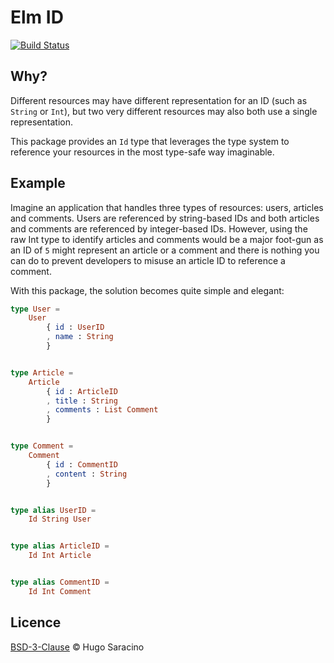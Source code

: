 # Elm ID

[![Build Status](https://travis-ci.org/Punie/elm-id.svg?branch=master)](https://travis-ci.org/Punie/elm-id)

## Why?

Different resources may have different representation for an ID (such as `String` or `Int`), but two very different
resources may also both use a single representation.

This package provides an `Id` type that leverages the type system to reference your resources in the most type-safe way
imaginable.

## Example

Imagine an application that handles three types of resources: users, articles and comments. Users are referenced
by string-based IDs and both articles and comments are referenced by integer-based IDs. However, using the raw Int type to
identify articles and comments would be a major foot-gun as an ID of `5` might represent an article or a comment and there is
nothing you can do to prevent developers to misuse an article ID to reference a comment.

With this package, the solution becomes quite simple and elegant:

```elm
type User =
    User
        { id : UserID
        , name : String
        }


type Article =
    Article
        { id : ArticleID
        , title : String
        , comments : List Comment
        }


type Comment =
    Comment
        { id : CommentID
        , content : String
        }


type alias UserID =
    Id String User


type alias ArticleID =
    Id Int Article


type alias CommentID =
    Id Int Comment
```

## Licence

[BSD-3-Clause](LICENSE) © Hugo Saracino
